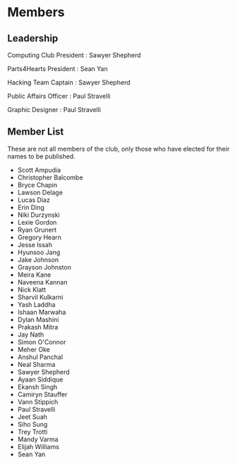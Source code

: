 <main>

# Members

## Leadership

Computing Club President
: Sawyer Shepherd

Parts4Hearts President
: Sean Yan

Hacking Team Captain
: Sawyer Shepherd

Public Affairs Officer
: Paul Stravelli

Graphic Designer
: Paul Stravelli

## Member List

These are not all members of the club, only those who have
elected for their names to be published.

* Scott Ampudia
* Christopher Balcombe
* Bryce Chapin
* Lawson Delage
* Lucas Diaz
* Erin Ding
* Niki Durzynski
* Lexie Gordon
* Ryan Grunert
* Gregory Hearn
* Jesse Issah
* Hyunsoo Jang
* Jake Johnson
* Grayson Johnston
* Meira Kane
* Naveena Kannan
* Nick Klatt
* Sharvil Kulkarni
* Yash Laddha
* Ishaan Marwaha
* Dylan Mashini
* Prakash Mitra
* Jay Nath
* Simon O'Connor
* Meher Oke
* Anshul Panchal
* Neal Sharma
* Sawyer Shepherd
* Ayaan Siddique
* Ekansh Singh
* Camiryn Stauffer
* Vann Stippich
* Paul Stravelli
* Jeet Suah
* Siho Sung
* Trey Trotti
* Mandy Varma
* Elijah Williams
* Sean Yan

</main>
